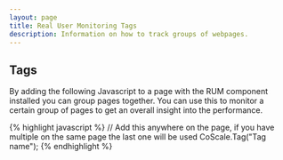 ```yaml
---
layout: page
title: Real User Monitoring Tags
description: Information on how to track groups of webpages.
---
```


## Tags
By adding the following Javascript to a page with the RUM component installed you can group pages together. You can use this to monitor a certain group of pages to get an overall insight into the performance.

{% highlight javascript %}
// Add this anywhere on the page, if you have multiple on the same page the last one will be used
CoScale.Tag("Tag name");
{% endhighlight %}
